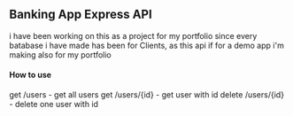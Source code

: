 ## Banking App Express API
i have been working on this as a project for my portfolio since every batabase i have made has been for Clients, as this api if for a demo app i'm making also for my portfolio 

#### How to use
get  /users - get all users
get  /users/{id} - get user with id
delete /users/{id} - delete one user with id


